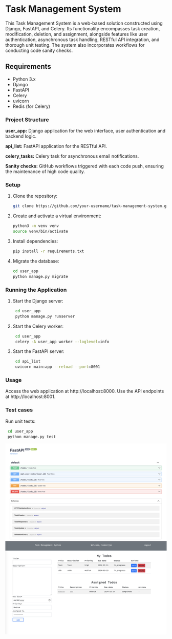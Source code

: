 # Task Management System
This Task Management System is a web-based solution constructed using Django, FastAPI, and Celery. Its functionality encompasses task creation, modification, deletion, and assignment, alongside features like user authentication, asynchronous task handling, RESTful API integration, and thorough unit testing. The system also incorporates workflows for conducting code sanity checks.

## Requirements
- Python 3.x
- Django
- FastAPI
- Celery
- uvicorn
- Redis (for Celery)

### Project Structure
**user_app:** Django application for the web interface, user authentication and backend logic.

**api_list:** FastAPI application for the RESTful API.

**celery_tasks:** Celery task for asynchronous email notifications.

**Sanity checks:** GitHub workflows triggered with each code push, ensuring the maintenance of high code quality.

### Setup
1. Clone the repository:
    ```bash
   git clone https://github.com/your-username/task-management-system.git
2. Create and activate a virtual environment:
    ```bash
   python3 -m venv venv
   source venv/bin/activate
   ```
3. Install dependencies:
    ```bash
   pip install -r requirements.txt
   ```
4. Migrate the database:
   ```bash
   cd user_app
   python manage.py migrate
   ```
### Running the Application
1. Start the Django server:
   ```bash
    cd user_app
    python manage.py runserver
   ```
2. Start the Celery worker:
   ```bash
    cd user_app
    celery -A user_app worker --loglevel=info
   ```
3. Start the FastAPI server:
   ```bash
    cd api_list
    uvicorn main:app --reload --port=8001
   ```

### Usage
Access the web application at http://localhost:8000.
Use the API endpoints at http://localhost:8001.

### Test cases
Run unit tests:
   ```bash
    cd user_app
    python manage.py test
   ```

<img src="https://github.com/hamzaijaz-dev/task-management-system/blob/main/assets/fastapi.png" alt="FastAPI Docs">
<br>
<img src="https://github.com/hamzaijaz-dev/task-management-system/blob/main/assets/django.png" alt="Django">


